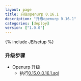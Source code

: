 ```yaml
---
layout: page
title: 升级openurp 0.16.1
description: "升级openurp 0.16.1"
categories: [deploy]
version: ["1.0.0"]
---
```

{% include JB/setup %}

### 升级步骤


* Openurp 升级
  - 执行[0.15.0_0.16.1.sql](/model/ddl/openurp/migrate/0.15.0_0.16.1.sql)

